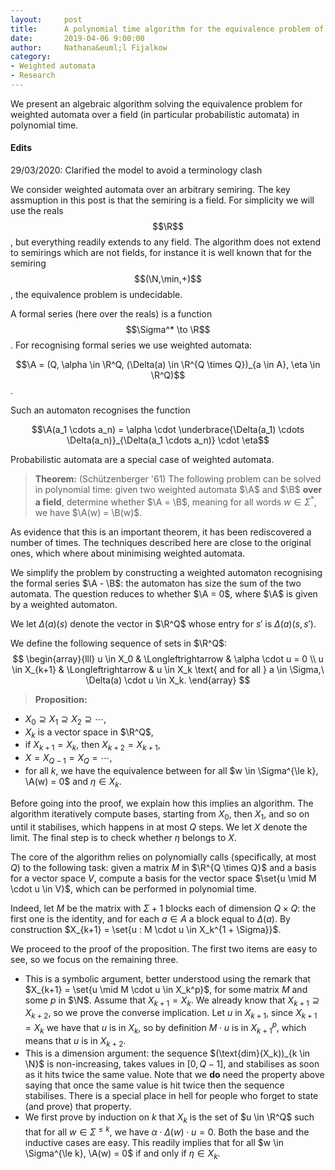 ```yaml
---
layout:     post
title:      A polynomial time algorithm for the equivalence problem of weighted automata over a field
date:       2019-04-06 9:00:00
author:     Nathana&euml;l Fijalkow
category:   
- Weighted automata
- Research
---
```


<script type="text/x-mathjax-config">
MathJax.Hub.Config({
  TeX: {
    Macros: {
      R: "{\\mathbb{R}}",
      Q: "{\\mathbb{Q}}",
      N: "{\\mathbb{N}}",
      Z: "{\\mathbb{Z}}",
      A: "{\\mathcal{A}}",
      B: "{\\mathcal{B}}",
      rk: "{\\text{rank}}",
      NNrk: "{\\text{rank}_+}",
    }
  }
});
</script>

<p class="intro"><span class="dropcap">W</span>e present an algebraic algorithm solving the equivalence problem for weighted automata over a field (in particular probabilistic automata) in polynomial time.</p>

#### Edits
29/03/2020: Clarified the model to avoid a terminology clash

We consider weighted automata over an arbitrary semiring. The key assmuption in this post is that the semiring is a field. For simplicity we will use the reals $$\R$$, but everything readily extends to any field.
The algorithm does not extend to semirings which are not fields, for instance it is well known that for the semiring $$(\N,\min,+)$$, the equivalence problem is undecidable.


A formal series (here over the reals) is a function $$\Sigma^* \to \R$$.
For recognising formal series we use weighted automata: 

$$\A = (Q, \alpha \in \R^Q, (\Delta(a) \in \R^{Q \times Q})_{a \in A}, \eta \in \R^Q)$$.

Such an automaton recognises the function 

$$\A(a_1 \cdots a_n) = \alpha \cdot \underbrace{\Delta(a_1) \cdots \Delta(a_n)}_{\Delta(a_1 \cdots a_n)} \cdot \eta$$

Probabilistic automata are a special case of weighted automata.

> **Theorem:** (Schützenberger '61)
The following problem can be solved in polynomial time: given two weighted automata $\A$ and $\B$ **over a field**, 
determine whether $\A = \B$, meaning for all words $w \in \Sigma^*$, we have $\A(w) = \B(w)$.

As evidence that this is an important theorem, it has been rediscovered a number of times. 
The techniques described here are close to the original ones, which where about minimising weighted automata.

We simplify the problem by constructing a weighted automaton recognising the formal series $\A - \B$: the automaton has size the sum of the two automata.
The question reduces to whether $\A = 0$, where $\A$ is given by a weighted automaton.

We let $\Delta(a)(s)$ denote the vector in $\R^Q$ whose entry for $s'$ is $\Delta(a)(s,s')$.

We define the following sequence of sets in $\R^Q$:
$$
\begin{array}{lll}
  u \in X_0 & \Longleftrightarrow & \alpha \cdot u = 0 \\
  u \in X_{k+1} & \Longleftrightarrow & u \in X_k \text{ and for all } a \in \Sigma,\ \Delta(a) \cdot u \in X_k.
\end{array}
$$

> **Proposition:**
* $X_0 \supseteq X_1 \supseteq X_2 \supseteq \cdots$,
* $X_k$ is a vector space in $\R^Q$,
* if $X_{k+1} = X_k$, then $X_{k+2} = X_{k+1}$,
* $X = X_{Q - 1} = X_{Q} = \cdots$,
* for all $k$, we have the equivalence between for all $w \in \Sigma^{\le k}, \A(w) = 0$ and $\eta \in X_k$.

Before going into the proof, we explain how this implies an algorithm.
The algorithm iteratively compute bases, starting from $X_0$, then $X_1$, and so on until it stabilises,
which happens in at most $Q$ steps. 
We let $X$ denote the limit.
The final step is to check whether $\eta$ belongs to $X$.	

The core of the algorithm relies on polynomially calls (specifically, at most $Q$) to the following task: 
given a matrix $M$ in $\R^{Q \times Q}$ and a basis for a vector space $V$, 
compute a basis for the vector space $\set{u \mid M \cdot u \in V}$,
which can be performed in polynomial time.

Indeed, let $M$ be the matrix with $\Sigma + 1$ blocks each of dimension $Q \times Q$:
the first one is the identity, and for each $a \in A$ a block equal to $\Delta(a)$.
By construction 
$X_{k+1} = \set{u : M \cdot u \in X_k^{1 + \Sigma}}$.

We proceed to the proof of the proposition. The first two items are easy to see, so we focus on the remaining three.

* This is a symbolic argument, better understood using the remark that $X_{k+1} = \set{u \mid M \cdot u \in X_k^p}$, for some matrix $M$ and some $p$ in $\N$.
Assume that $X_{k+1} = X_k$. We already know that $X_{k+1} \supseteq X_{k+2}$, so we prove the converse implication.
Let $u$ in $X_{k+1}$, since $X_{k+1} = X_k$ we have that $u$ is in $X_k$, so by definition $M \cdot u$ is in $X_{k+1}^p$, which means that $u$ is in $X_{k+2}$.
* This is a dimension argument: the sequence $(\text{dim}(X_k))_{k \in \N}$ is non-increasing, takes values in $[0,Q-1]$, and stabilises as soon as it hits twice the same value.
Note that we **do** need the property above saying that once the same value is hit twice then the sequence stabilises. 
There is a special place in hell for people who forget to state (and prove) that property.
* We first prove by induction on $k$ that $X_k$ is the set of $u \in \R^Q$ such that for all $w \in \Sigma^{\le k}$, we have $\alpha \cdot \Delta(w) \cdot u = 0$.
Both the base and the inductive cases are easy.
This readily implies that for all $w \in \Sigma^{\le k}, \A(w) = 0$ if and only if $\eta \in X_k$.

